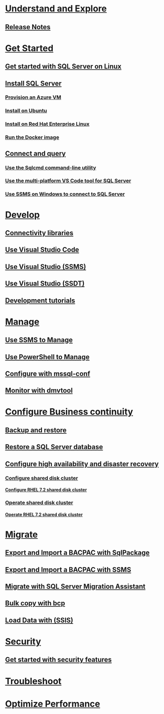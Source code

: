 # [Understand and Explore](sql-server-linux-overview.md)
## [Release Notes](sql-server-linux-release-notes.md)
# [Get Started](sql-server-linux-get-started-tutorial.md)
## [Get started with SQL Server on Linux](sql-server-linux-get-started-tutorial.md)
## [Install SQL Server](sql-server-linux-setup.md)
### [Provision an Azure VM](sql-server-linux-azure-virtual-machine.md)
### [Install on Ubuntu](sql-server-linux-setup-ubuntu.md)
### [Install on Red Hat Enterprise Linux](sql-server-linux-setup-red-hat.md)
### [Run the Docker image](sql-server-linux-setup-docker.md)
## [Connect and query](sql-server-linux-connect-and-query.md)
### [Use the Sqlcmd command-line utility](sql-server-linux-connect-and-query-sqlcmd.md)
### [Use the multi-platform VS Code tool for SQL Server](sql-server-linux-connect-and-query-vs-code.md)
### [Use SSMS on Windows to connect to SQL Server](sql-server-linux-connect-and-query-ssms.md)
# [Develop](sql-server-linux-develop-overview.md)
## [Connectivity libraries](sql-server-linux-develop-connectivity-libraries.md)
## [Use Visual Studio Code](sql-server-linux-develop-use-vscode.md)
## [Use Visual Studio (SSMS)](sql-server-linux-develop-use-ssms.md)
## [Use Visual Studio (SSDT)](sql-server-linux-develop-use-ssdt.md)
## [Development tutorials](sql-server-linux-connect-applications.md)
# [Manage](sql-server-linux-management-overview.md)
## [Use SSMS to Manage](sql-server-linux-manage-ssms.md)
## [Use PowerShell to Manage](sql-server-linux-manage-powershell.md)
## [Configure with mssql-conf](sql-server-linux-configure-mssql-conf.md)
## [Monitor with dmvtool](sql-server-linux-dmv-tool.md)
# [Configure Business continuity](sql-server-linux-backup-overview.md)
## [Backup and restore](sql-server-linux-backup-and-restore-database.md)
## [Restore a SQL Server database](sql-server-linux-restore-database.md)
## [Configure high availability and disaster recovery](sql-server-linux-configure-high-availability-and-disaster-recovery.md)
### [Configure shared disk cluster](sql-server-linux-shared-disk-cluster-configure.md)
#### [Configure RHEL 7.2 shared disk cluster](sql-server-linux-shared-disk-cluster-red-hat-7-configure.md)
### [Operate shared disk cluster](sql-server-linux-shared-disk-cluster-operate.md)
#### [Operate RHEL 7.2 shared disk cluster](sql-server-linux-shared-disk-cluster-red-hat-7-operate.md)
# [Migrate](sql-server-linux-migrate-overview.md)
## [Export and Import a BACPAC with SqlPackage](sql-server-linux-migrate-sqlpackage.md)
## [Export and Import a BACPAC with SSMS](sql-server-linux-migrate-ssms.md)
## [Migrate with SQL Server Migration Assistant](sql-server-linux-migrate-ssma.md)
## [Bulk copy with bcp](sql-server-linux-migrate-bcp.md)
## [Load Data with (SSIS)](sql-server-linux-migrate-ssis.md)
# [Security](sql-server-linux-security-overview.md)
## [Get started with security features](sql-server-linux-security-get-started.md)
# [Troubleshoot](sql-server-linux-troubleshooting-guide.md)
# [Optimize Performance](sql-server-linux-performance-get-started.md)
